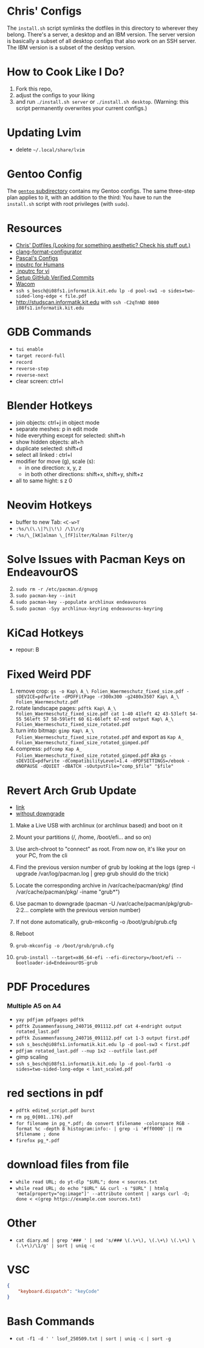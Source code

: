 # Chris' Configs
The `install.sh` script symlinks the dotfiles in this directory to wherever they belong.
There's a server, a desktop and an IBM version.
The server version is basically a subset of all desktop configs that also work on an SSH server.
The IBM version is a subset of the desktop version.

# How to Cook Like I Do?
1. Fork this repo,
2. adjust the configs to your liking
3. and run `./install.sh server` or `./install.sh desktop`.
   (Warning: this script permanently overwrites your current configs.)

# Updating Lvim
- delete `~/.local/share/lvim`

# Gentoo Config
The [`gentoo` subdirectory](gentoo) contains my Gentoo configs.
The same three-step plan applies to it, with an addition to the third:
You have to run the `install.sh` script with root privileges (with `sudo`).

# Resources
- [Chris' Dotfiles (Looking for something aesthetic? Check his stuff out.)](https://github.com/TecCheck/dotfiles)
- [clang-format-configurator](https://zed0.co.uk/clang-format-configurator)
- [Pascal's Configs](https://github.com/pascal-kuschkowitz/bash)
- [inputrc for Humans](https://www.topbug.net/blog/2017/07/31/inputrc-for-humans)
- [.inputrc for vi](https://gist.github.com/markscottwright/bf81539661b84649ea7924790729d596)
- [Setup GitHub Verified Commits](https://gist.github.com/Beneboe/3183a8a9eb53439dbee07c90b344c77e)
- [Wacom](https://www.youtube.com/watch?v=dzplf-0RJDE)
- `ssh s_besch@i08fs1.informatik.kit.edu lp -d pool-sw1 -o sides=two-sided-long-edge < file.pdf`
- http://studscan.informatik.kit.edu with `ssh -C2qTnND 8080 i08fs1.informatik.kit.edu`

# GDB Commands
- `tui enable`
- `target record-full`
- `record`
- `reverse-step`
- `reverse-next`
- clear screen: ctrl+l

# Blender Hotkeys
- join objects: ctrl+j in object mode
- separate meshes: p in edit mode
- hide everything except for selected: shift+h
- show hidden objects: alt+h
- duplicate selected: shift+d
- select all linked : ctrl+l
- modifier for move (g), scale (s):
    - in one direction: x, y, z
    - in both other directions: shift+x, shift+y, shift+z
- all to same hight: s z 0

# Neovim Hotkeys
- buffer to new Tab: `<C-w>T`
- `:%s/\(\.\|?\|\!\) /\1\r/g`
- `:%s/\_[kK]alman \_[fF]ilter/Kalman Filter/g`

# Solve Issues with Pacman Keys on EndeavourOS
2. `sudo rm -r /etc/pacman.d/gnupg`
3. `sudo pacman-key --init`
4. `sudo pacman-key --populate archlinux endeavouros`
5. `sudo pacman -Syy archlinux-keyring endeavouros-keyring`

# KiCad Hotkeys
- repour: B

# Fixed Weird PDF
1. remove crop: `gs -o Kap\ A_\ Folien_Waermeschutz_fixed_size.pdf -sDEVICE=pdfwrite -dPDFFitPage -r300x300 -g2480x3507 Kap\ A_\ Folien_Waermeschutz.pdf`
2. rotate landscape pages: `pdftk Kap\ A_\ Folien_Waermeschutz_fixed_size.pdf cat 1-40 41left 42 43-53left 54-55 56left 57 58-59left 60 61-66left 67-end output Kap\ A_\ Folien_Waermeschutz_fixed_size_rotated.pdf`
3. turn into bitmap: `gimp Kap\ A_\ Folien_Waermeschutz_fixed_size_rotated.pdf` and export as `Kap A_ Folien_Waermeschutz_fixed_size_rotated_gimped.pdf`
4. compress: `pdfcomp Kap A_ Folien_Waermeschutz_fixed_size_rotated_gimped.pdf` aka `gs -sDEVICE=pdfwrite -dCompatibilityLevel=1.4 -dPDFSETTINGS=/ebook -dNOPAUSE -dQUIET -dBATCH -sOutputFile="comp_$file" "$file"`

# Revert Arch Grub Update
- [link](https://www.reddit.com/r/archlinux/comments/wx90x4/latest_grub_update_testing_repo_couldnt_boot)
- [without downgrade](https://forum.endeavouros.com/t/grub-2-2-06-r322-gd9b4638c5-1-wont-boot-and-goes-straight-to-the-bios-after-update/30653/60)

1. Make a Live USB with archlinux (or archlinux based) and boot on it
2. Mount your partitions (/, /home, /boot/efi... and so on)
3. Use arch-chroot to "connect" as root. From now on, it's like your on your PC, from the cli
4. Find the previous version number of grub by looking at the logs (grep -i upgrade /var/log/pacman.log | grep grub should do the trick)
5. Locate the corresponding archive in /var/cache/pacman/pkg/ (find /var/cache/pacman/pkg/ -iname "grub*")
6. Use pacman to downgrade (pacman -U /var/cache/pacman/pkg/grub-2:2... complete with the previous version number)
7. If not done automatically, grub-mkconfig -o /boot/grub/grub.cfg
8. Reboot

1. `grub-mkconfig -o /boot/grub/grub.cfg`
2. `grub-install --target=x86_64-efi --efi-directory=/boot/efi --bootloader-id=EndeavourOS-grub`

# PDF Procedures
### Multiple A5 on A4
- `yay pdfjam pdfpages pdftk`
- `pdftk Zusammenfassung_240716_091112.pdf cat 4-endright output rotated_last.pdf`
- `pdftk Zusammenfassung_240716_091112.pdf cat 1-3 output first.pdf`
- `ssh s_besch@i08fs1.informatik.kit.edu lp -d pool-sw3 < first.pdf`
- `pdfjam rotated_last.pdf --nup 1x2 --outfile last.pdf`
- gimp scaling
- `ssh s_besch@i08fs1.informatik.kit.edu lp -d pool-farb1 -o sides=two-sided-long-edge < last_scaled.pdf`

# red sections in pdf
- `pdftk edited_script.pdf burst`
- `rm pg_0{001..176}.pdf`
- `for filename in pg_*.pdf; do convert $filename -colorspace RGB -format %c -depth 8 histogram:info:- | grep -i '#ff0000' || rm $filename ; done`
- `firefox pg_*.pdf`

# download files from file
- `while read URL; do yt-dlp "$URL"; done < sources.txt`
- `while read URL; do echo "$URL" && curl -s "$URL" | htmlq 'meta[property="og:image"]' --attribute content | xargs curl -O; done < <(grep https://example.com sources.txt)`

# Other
- `cat diary.md | grep '### ' | sed 's/### \(.\+\), \(.\+\) \(.\+\) \(.\+\)/\1/g' | sort | uniq -c`

# VSC
```json
{
    "keyboard.dispatch": "keyCode"
}
```

# Bash Commands
- `cut -f1 -d ' ' lsof_250509.txt | sort | uniq -c | sort -g`

